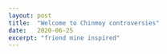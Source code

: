```yaml
---
layout: post
title:  "Welcome to Chinmoy controversies"
date:   2020-06-25
excerpt: "friend mine inspired"
---
```

